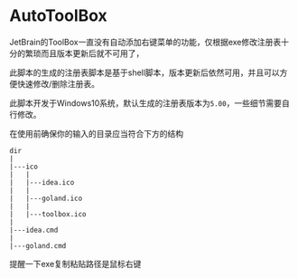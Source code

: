 # AutoToolBox

JetBrain的ToolBox一直没有自动添加右键菜单的功能，仅根据exe修改注册表十分的繁琐而且版本更新后就不可用了，

此脚本的生成的注册表脚本是基于shell脚本，版本更新后依然可用，并且可以方便快速修改/删除注册表。

此脚本开发于Windows10系统，默认生成的注册表版本为`5.00`，一些细节需要自行修改。



在使用前确保你的输入的目录应当符合下方的结构

```
dir
|
|---ico
|   |
|   |---idea.ico
|   |
|   |---goland.ico
|   |
|   |---toolbox.ico
|
|---idea.cmd
|
|---goland.cmd
```

提醒一下exe复制粘贴路径是鼠标右键

